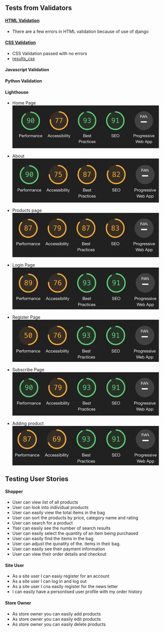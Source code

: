 ## Tests from Validators

#### [HTML Validation](https://validator.w3.org/nu/#textarea)

- There are a few errors in HTML validation because of use of django

#### [CSS Validation](https://jigsaw.w3.org/css-validator/validator)

- CSS Validation passed with no errors
- [results_css](readme-images/css.png)

#### Javascript Validation

#### Python Validation

#### Lighthouse

- Home Page
    ![Home Page](readme-images/lighthouse/home-page.png)

- About
    ![About](readme-images/lighthouse/About.png)

- Products page
    ![Products page](readme-images/lighthouse/train.png)

- Login Page
    ![Login Page](readme-images/lighthouse/login.png)

- Register Page
    ![Register Page](readme-images/lighthouse/register.png)

- Subscribe Page
    ![Home Page](readme-images/lighthouse/subscribe.png)

- Adding product
    ![Add product](readme-images/lighthouse/add_product.png)

## Testing User Stories

#### Shopper
- User can view list of all products
- User can look into individual products
- User can easily view the total items in the bag
- User can sort the products by price, category name and rating
- User can search for a product
- Yser can easily see the number of search results
- User can easily select the quantity of an item being purchased
- User can easily find the items in the bag
- User can adjust the qunatity of the. items in their bag.
- User can easily see their payment information
- User can view their order details and checkout

#### Site User
- As a site user I can easiy register for an account
- As a site user I can log in and log out
- As a site user I cna easily register for the news letter
- I can easily have a personlised user profile with my order history


#### Store Owner
- As store owner you can easily add products
- As store owner you can easily edit products
- As store owner you can easily delete products



